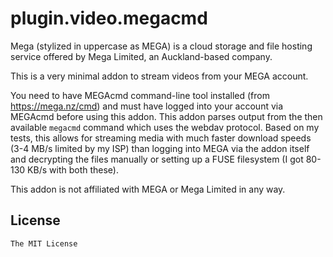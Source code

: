 # plugin.video.megacmd

Mega (stylized in uppercase as MEGA) is a cloud storage and file hosting service offered by Mega Limited, an
Auckland-based company.

This is a very minimal addon to stream videos from your MEGA account.

You need to have MEGAcmd command-line tool installed (from https://mega.nz/cmd) and must have logged into your
account via MEGAcmd before using this addon. This addon parses output from the then available `megacmd` command
which uses the webdav protocol. Based on my tests, this allows for streaming media with much faster download
speeds (3-4 MB/s limited by my ISP) than logging into MEGA via the addon itself and decrypting the files manually
or setting up a FUSE filesystem (I got 80-130 KB/s with both these).

This addon is not affiliated with MEGA or Mega Limited in any way.

## License

`The MIT License`
